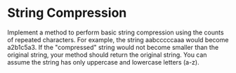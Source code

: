 # String Compression

Implement a method to perform basic string compression using the counts
of repeated characters. For example, the string aabcccccaaa would become
a2b1c5a3. If the "compressed" string would not become smaller than the
original string, your method should return the original string. You can
assume the string has only uppercase and lowercase letters (a-z).
